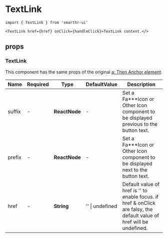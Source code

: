 # TextLink

```tsx
import { TextLink } from 'smarthr-ui'
```

```tsx
<TextLink href={href} onClick={handleClick}>TextLink content.</>
```

## props

### TextLink

This component has the same props of the original [a: Then Anchor element](https://developer.mozilla.org/en-US/docs/Web/HTML/Element/a).

| Name      | Required | Type                 | DefaultValue    | Description                                                                                                            |
| --------- | -------- | -------------------- | --------------- | ---------------------------------------------------------------------------------------------------------------------- |
| suffix    | -        | **ReactNode**        | -               | Set a Fa\*\*\*Icon or Other Icon component to be displayed previous to the button text.                                |
| prefix    | -        | **ReactNode**        | -               | Set a Fa\*\*\*Icon or Other Icon component to be displayed next to the button text.                                    |
| href      | -        | **String**           | '' \| undefined | Default value of href is '' to enable focus. if href & onClick are falsy, the default value of href will be undefined. |

